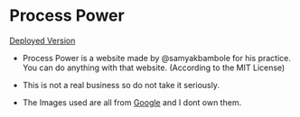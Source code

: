 # Process Power

[Deployed Version](http://processpowr.surge.sh) 

* Process Power is a website made by @samyakbambole for his practice. You can do anything with that website. (According to the MIT License) 

* This is not a real business so do not take it seriously. 

* The Images used are all from [Google](https://google.com) and I dont own them. 